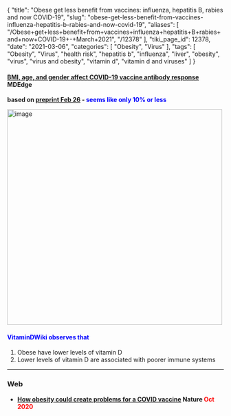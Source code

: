 {
    "title": "Obese get less benefit from vaccines: influenza, hepatitis B, rabies and now COVID-19",
    "slug": "obese-get-less-benefit-from-vaccines-influenza-hepatitis-b-rabies-and-now-covid-19",
    "aliases": [
        "/Obese+get+less+benefit+from+vaccines+influenza+hepatitis+B+rabies+and+now+COVID-19+-+March+2021",
        "/12378"
    ],
    "tiki_page_id": 12378,
    "date": "2021-03-06",
    "categories": [
        "Obesity",
        "Virus"
    ],
    "tags": [
        "Obesity",
        "Virus",
        "health risk",
        "hepatitis b",
        "influenza",
        "liver",
        "obesity",
        "virus",
        "virus and obesity",
        "vitamin d",
        "vitamin d and viruses"
    ]
}


#### [BMI, age, and gender affect COVID-19 vaccine antibody response](https://www.mdedge.com/rheumatology/article/236782/coronavirus-updates/bmi-age-and-gender-affect-covid-19-vaccine-antibody?ecd=wnl_evn_210305_mdedge_8pm&uac=138704MX&utm_source=News_MDedge_eNL_030521_F&utm_medium=email&utm_content=JAMA+podcast+on+racism+in+medicine+faces+backlash&sso=true) MDEdge

 **based on [preprint Feb 26](https://www.medrxiv.org/content/10.1101/2021.02.24.21251664v1) - <span style="color:#00F;">seems like only 10% or less</span>** 

<img src="https://d1bk1kqxc0sym.cloudfront.net/attachments/jpeg/response-vs-obesity.jpg" alt="image" width="500">

#### <span style="color:#00F;">VitaminDWiki observes that</span>   
1) Obese have lower levels of vitamin D  
2) Lower levels of vitamin D are associated with poorer immune systems

---

### Web

*  **[How obesity could create problems for a COVID vaccine](https://www.nature.com/articles/d41586-020-02946-6) Nature <span style="color:#F00;">Oct 2020</span>** 

<!-- ~tc~ (alias(Obese get less benefit from vaccines: influenza, hepatitis B, rabies   and now COVID-19 - March 2021)) ~/tc~ -->